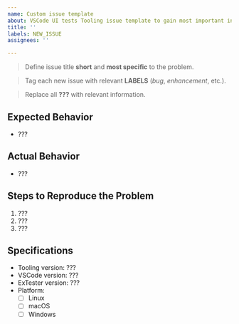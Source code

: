 ```yaml
---
name: Custom issue template
about: VSCode UI tests Tooling issue template to gain most important information
title: ''
labels: NEW_ISSUE
assignees: ''

---
```


> Define issue title **short** and **most specific** to the problem.

> Tag each new issue with relevant **LABELS** (*bug*, *enhancement*, etc.).

> Replace all **???** with relevant information.

## Expected Behavior
- ???

## Actual Behavior
- ???

## Steps to Reproduce the Problem

  1. ???
  2. ???
  3. ???

## Specifications

  - Tooling version: ???
  - VSCode version: ???
  - ExTester version: ???
  - Platform:
      - [ ] Linux
      - [ ] macOS
      - [ ] Windows
